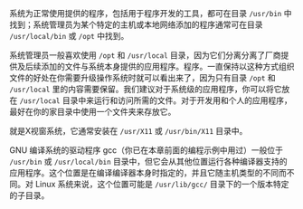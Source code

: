 系统为正常使用提供的程序，包括用于程序开发的工具，都可在目录 `/usr/bin` 中找到；系统管理员为某个特定的主机或本地网络添加的程序通常可在目录 `/usr/local/bin` 或 `/opt` 中找到。

系统管理员一般喜欢使用 `/opt` 和 `/usr/local` 目录，因为它们分离分离了厂商提供及后续添加的文件与系统本身提供的应用程序。程序。一直保持以这种方式组织文件的好处在你需要升级操作系统时就可以看出来了，因为只有目录 `/opt` 和 `/usr/local` 里的内容需要保留。我们建议对于系统级的应用程序，你可以将它放在 `/usr/local` 目录中来运行和访问所需的文件。对于开发用和个人的应用程序，最好在你的家目录中使用一个文件夹来存放它。

就是X视窗系统，它通常安装在 `/usr/X11` 或 `/usr/bin/X11` 目录中。

GNU 编译系统的驱动程序 gcc（你已在本章前面的编程示例中用过）一般位于 `/usr/bin` 或 `/usr/local/bin` 目录中，但它会从其他位置运行各种编译器支持的应用程序。这个位置是在编译编译器本身时指定的，并且它随主机类型的不同而不同。对 Linux 系统来说，这个位置可能是 `/usr/lib/gcc/` 目录下的一个版本特定的子目录。

